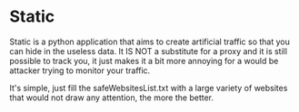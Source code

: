 # Static
Static is a python application that aims to create artificial traffic so that you can hide in the useless data. It IS NOT a substitute for a proxy and it is still possible to track you, it just makes it a bit more annoying for a would be attacker trying to monitor your traffic.

It's simple, just fill the safeWebsitesList.txt with a large variety of websites that would not draw any attention, the more the better.
